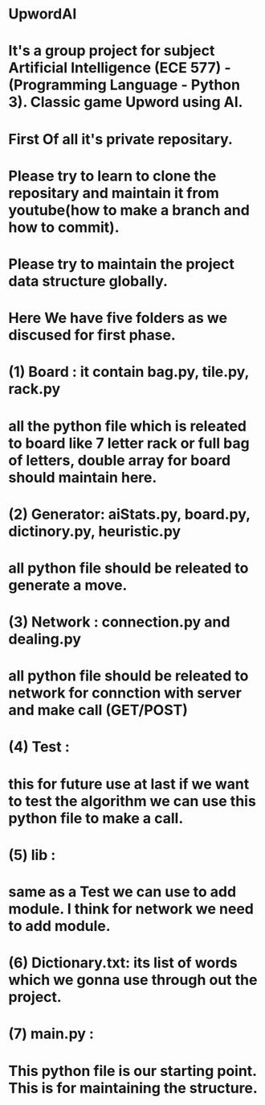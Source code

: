 # UpwordAI
# It's a group project for subject Artificial Intelligence (ECE 577) - (Programming Language - Python 3). Classic game Upword using AI.
# First Of all it's private repositary.
# Please try to learn to clone the repositary and maintain it from youtube(how to make a branch and how to commit).
# Please try to maintain the project data structure globally.
# Here We have five folders as we discused for first phase.
# (1) Board : it contain bag.py, tile.py, rack.py
# all the python file which is releated to board like 7 letter rack or full bag of letters, double array for board should maintain here.
# (2) Generator: aiStats.py, board.py, dictinory.py, heuristic.py
# all python file should be releated to generate a move.
# (3) Network : connection.py and dealing.py
# all python file should be releated to network for connction with server and make call (GET/POST)
# (4) Test :
# this for future use at last if we want to test the algorithm we can use this python file to make a call.
# (5) lib :
# same as a Test we can use to add module. I think for network we need to add module.
# (6) Dictionary.txt: its list of words which we gonna use through out the project.
# (7) main.py :
# This python file is our starting point. This is for maintaining the structure.
